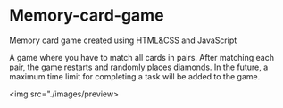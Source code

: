 # Memory-card-game
Memory card game created using HTML&amp;CSS and JavaScript

A game where you have to match all cards in pairs. After matching each pair, the game restarts and randomly places diamonds. 
In the future, a maximum time limit for completing a task will be added to the game.

<img src="./images/preview>
